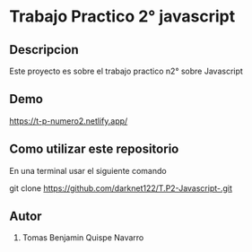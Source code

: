 # Trabajo Practico 2° javascript

## Descripcion
Este proyecto es sobre el trabajo practico n2° sobre Javascript

## Demo

https://t-p-numero2.netlify.app/

## Como utilizar este repositorio 

En una terminal usar el siguiente comando

git clone https://github.com/darknet122/T.P2-Javascript-.git

## Autor

1. Tomas Benjamin Quispe Navarro